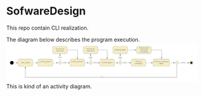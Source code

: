 # SofwareDesign
This repo contain CLI realization.

The diagram below describes the program execution.
![Activity diagram](./diagram_act.png)
This is kind of an activity diagram.

